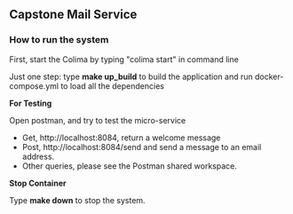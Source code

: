 ## Capstone Mail Service

### How to run the system

First, start the Colima by typing "colima start" in command line

Just one step: type **make up_build** to build the application and run docker-compose.yml to load all the dependencies

**For Testing**

Open postman, and try to test the micro-service

- Get, http://localhost:8084, return a welcome message
- Post, http://localhost:8084/send and send a message to an email address.
- Other queries, please see the Postman shared workspace.

**Stop Container**

Type **make down** to stop the system.
